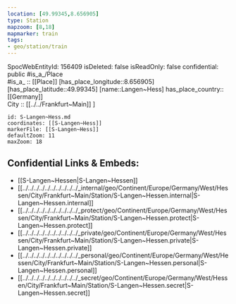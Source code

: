 ```yaml
---
location: [49.99345,8.656905] 
type: Station 
mapzoom: [8,18] 
mapmarker: train 
tags:
- geo/station/train
---
```

SpocWebEntityId: 156409
isDeleted: false
isReadOnly: false
confidential: public
#is_a_/Place  
#is_a_ :: [[Place]] 
[has_place_longitude::8.656905] 
[has_place_latitude::49.99345] 
[name::Langen~Hess] 
has_place_country:: [[Germany]]  
City :: [[../../Frankfurt~Main]] ] 


```leaflet
id: S-Langen~Hess.md
coordinates: [[S-Langen~Hess]] 
markerFile: [[S-Langen~Hess]] 
defaultZoom: 11 
maxZoom: 18
```


## Confidential Links & Embeds: 
- [[S-Langen~Hessen|S-Langen~Hessen]] 
- [[../../../../../../../../../../_internal/geo/Continent/Europe/Germany/West/Hessen/City/Frankfurt~Main/Station/S-Langen~Hessen.internal|S-Langen~Hessen.internal]] 
- [[../../../../../../../../../../_protect/geo/Continent/Europe/Germany/West/Hessen/City/Frankfurt~Main/Station/S-Langen~Hessen.protect|S-Langen~Hessen.protect]] 
- [[../../../../../../../../../../_private/geo/Continent/Europe/Germany/West/Hessen/City/Frankfurt~Main/Station/S-Langen~Hessen.private|S-Langen~Hessen.private]] 
- [[../../../../../../../../../../_personal/geo/Continent/Europe/Germany/West/Hessen/City/Frankfurt~Main/Station/S-Langen~Hessen.personal|S-Langen~Hessen.personal]] 
- [[../../../../../../../../../../_secret/geo/Continent/Europe/Germany/West/Hessen/City/Frankfurt~Main/Station/S-Langen~Hessen.secret|S-Langen~Hessen.secret]] 
